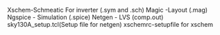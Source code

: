 Xschem-Schmeatic For inverter (.sym and .sch)
Magic -Layout (.mag)
Ngspice - Simulation (.spice)
Netgen - LVS (comp.out)
sky130A_setup.tcl(Setup file for netgen)
xschemrc-setupfile for xschem

